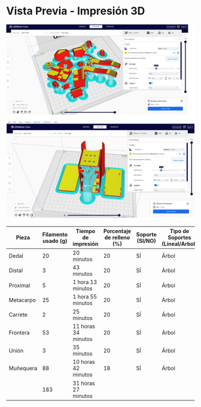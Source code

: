 # Vista Previa - Impresión 3D
![61](https://github.com/T0mmyoo4/FunBioIB/blob/main/Imagenes/61.jpg)
![62](https://github.com/T0mmyoo4/FunBioIB/blob/main/Imagenes/62.jpg)

| Pieza | Filamento usado (g) |Tiempo de impresión | Porcentaje de relleno (%) | Soporte (SI/NO) | Tipo de Soportes (Lineal/Arbol)| Base (SI/NO) |
| ----- | ---- | ---- | ----- | ---- | ---- | ---- |
| Dedal | 20 | 20 minutos | 20 | SÍ | Árbol | SÍ |
| Distal | 3 | 43 minutos | 20 | SÍ |Árbol | SÍ |
| Proximal | 5 | 1 hora 13 minutos | 20 | SÍ | Árbol| SÍ |
| Metacarpo | 25 | 1 hora 55 minutos | 20 | SÍ | Árbol | SÍ|
| Carrete   | 2  | 25 minutos | 20 | SÍ | Árbol | SÍ |
| Frontera  | 53 | 11 horas 34 minutos | 20 | SÍ | Árbol | SÍ |
| Unión  | 3 | 35 minutos | 20 | SÍ | Árbol | SÍ |
| Muñequera  | 88 | 10 horas 42 minutos | 18 | SÍ | Árbol | SÍ |
| | 183 | 31 horas 27 minutos | | |  | |
